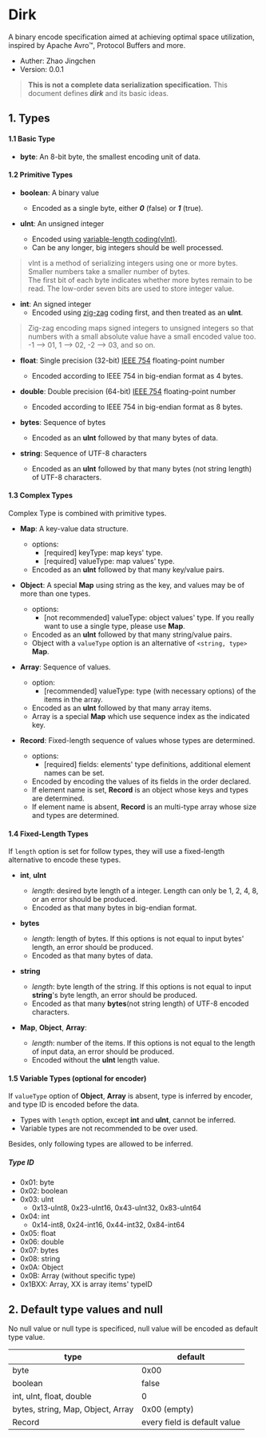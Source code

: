 Dirk
=================
A binary encode specification aimed at achieving optimal space utilization, inspired by Apache Avro™, Protocol Buffers and more.

* Auther: Zhao Jingchen
* Version: 0.0.1

> **This is not a complete data serialization specification.**
This document defines ___dirk___ and its basic ideas.

## 1. Types

#### 1.1 Basic Type
- __byte__: An 8-bit byte, the smallest encoding unit of data.

#### 1.2 Primitive Types
- __boolean__: A binary value
    + Encoded as a single byte, either ___0___ (false) or ___1___ (true).

- __uInt__: An unsigned integer
    + Encoded using [variable-length coding(vInt)](http://lucene.apache.org/core/3_5_0/fileformats.html#VInt).
    + Can be any longer, big integers should be well processed.

> vInt is a method of serializing integers using one or more bytes. Smaller numbers take a smaller number of bytes.<br>
> The first bit of each byte indicates whether more bytes remain to be read. The low-order seven bits are used to store integer value.

- __int__: An signed integer
    + Encoded using [zig-zag](https://developers.google.com/protocol-buffers/docs/encoding?csw=1#types) coding first, and then treated as an __uInt__.

> Zig-zag encoding maps signed integers to unsigned integers so that numbers with a small absolute value have a small encoded value too.<br>
> -1 --> 01, 1 --> 02, -2 --> 03, and so on.

- __float__: Single precision (32-bit) [IEEE 754](http://en.wikipedia.org/wiki/IEEE_floating_point) floating-point number
    + Encoded according to IEEE 754 in big-endian format as 4 bytes.

- __double__: Double precision (64-bit) [IEEE 754](http://en.wikipedia.org/wiki/IEEE_floating_point) floating-point number
    + Encoded according to IEEE 754 in big-endian format as 8 bytes.

- __bytes__: Sequence of bytes
    + Encoded as an __uInt__ followed by that many bytes of data.

- __string__: Sequence of UTF-8 characters
    + Encoded as an __uInt__ followed by that many bytes (not string length) of UTF-8 characters.

#### 1.3 Complex Types
Complex Type is combined with primitive types.

- __Map__: A key-value data structure.
    + options:
        * [required] keyType: map keys' type.
        * [required] valueType: map values' type.
    + Encoded as an __uInt__ followed by that many key/value pairs.

- __Object__: A special __Map__ using string as the key, and values may be of more than one types.
    + options:
        * [not recommended] valueType: object values' type. If you really want to use a single type, please use __Map__.
    + Encoded as an __uInt__ followed by that many string/value pairs.
    + Object with a `valueType` option is an alternative of `<string, type>` __Map__.

- __Array__: Sequence of values.
    + option:
        * [recommended] valueType: type (with necessary options) of the items in the array.
    + Encoded as an __uInt__ followed by that many array items.
    + Array is a special __Map__ which use sequence index as the indicated key.

- __Record__: Fixed-length sequence of values whose types are determined.
    + options:
        * [required] fields: elements' type definitions, additional element names can be set.
    + Encoded by encoding the values of its fields in the order declared.
    + If element name is set, __Record__ is an object whose keys and types are determined.
    + If element name is absent, __Record__ is an multi-type array whose size and types are determined.

#### 1.4 Fixed-Length Types
If `length` option is set for follow types, they will use a fixed-length alternative to encode these types.

- __int__, __uInt__
    + _length_: desired byte length of a integer. Length can only be 1, 2, 4, 8, or an error should be produced.
    + Encoded as that many bytes in big-endian format.

- __bytes__
    + _length_: length of bytes. If this options is not equal to input bytes' length, an error should be produced.
    + Encoded as that many bytes of data.

- __string__
    + _length_: byte length of the string. If this options is not equal to input __string__'s byte length, an error should be produced.
    + Encoded as that many **bytes**(not string length) of UTF-8 encoded characters.

- __Map__, __Object__, __Array__:
    + _length_: number of the items. If this options is not equal to the length of input data, an error should be produced.
    + Encoded without the __uInt__ length value.

#### 1.5 Variable Types (optional for encoder)
If `valueType` option of __Object__, __Array__ is absent, type is inferred by encoder, and type ID is encoded before the data.

- Types with `length` option, except __int__ and __uInt__, cannot be inferred.
- Variable types are not recommended to be over used.

Besides, only following types are allowed to be inferred.
##### Type ID
- 0x01: byte
- 0x02: boolean
- 0x03: uInt
    + 0x13-uInt8, 0x23-uInt16, 0x43-uInt32, 0x83-uInt64
- 0x04: int
    + 0x14-int8, 0x24-int16, 0x44-int32, 0x84-int64
- 0x05: float
- 0x06: double
- 0x07: bytes
- 0x08: string
- 0x0A: Object
- 0x0B: Array (without specific type)
- 0x1BXX: Array, XX is array items' typeID

## 2. Default type values and null
No null value or null type is specificed, null value will be encoded as default type value.

| type | default |
|-------|--------|
| byte | 0x00 |
| boolean | false |
| int, uInt, float, double | 0 |
| bytes, string, Map, Object, Array | 0x00 (empty) |
| Record | every field is default value |
